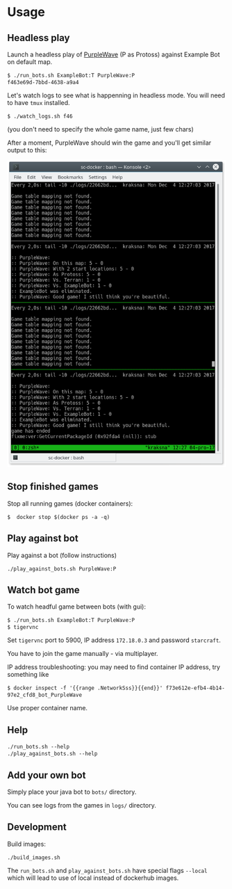 # Usage

## Headless play

Launch a headless play of [PurpleWave](https://github.com/dgant/PurpleWave) (P as Protoss) against Example Bot on default map.

    $ ./run_bots.sh ExampleBot:T PurpleWave:P
    f463e69d-7bbd-4638-a9a4

Let's watch logs to see what is happenning in headless mode.
You will need to have `tmux` installed.

    $ ./watch_logs.sh f46

(you don't need to specify the whole game name, just few chars)

After a moment, PurpleWave should win the game and you'll get similar output to this:

![Example log output](resources/example_log_output.png)

## Stop finished games

Stop all running games (docker containers):

    $  docker stop $(docker ps -a -q)

## Play against bot

Play against a bot (follow instructions)

    ./play_against_bots.sh PurpleWave:P

## Watch bot game

To watch headful game between bots (with gui):

    $ ./run_bots.sh ExampleBot:T PurpleWave:P
    $ tigervnc

Set `tigervnc` port to 5900, IP address `172.18.0.3` and password `starcraft`.

You have to join the game manually - via multiplayer.

IP address troubleshooting: you may need to find container IP address, try something like

    $ docker inspect -f '{{range .NetworkSss}}{{end}}' f73e612e-efb4-4b14-97e2_cfd8_bot_PurpleWave

Use proper container name.

## Help

    ./run_bots.sh --help
    ./play_against_bots.sh --help

## Add your own bot

Simply place your java bot to `bots/` directory.

You can see logs from the games in `logs/` directory.


## Development

Build images:

    ./build_images.sh

The `run_bots.sh` and `play_against_bots.sh` have special flags `--local`
which will lead to use of local instead of dockerhub images.
